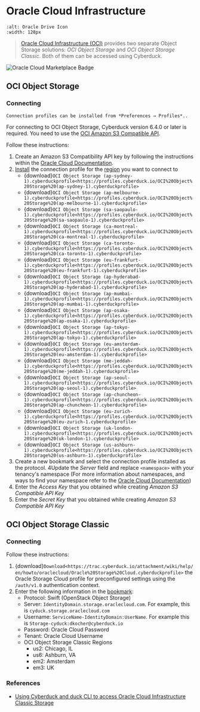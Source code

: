 Oracle Cloud Infrastructure
====

```{image} _images/OCI_Object_Storage.png
:alt: Oracle Drive Icon
:width: 128px
```

> [Oracle Cloud Infrastructure (OCI)](https://oracle.com/cloud) provides two separate Object Storage solutions: *OCI Object Storage* and *OCI Object Storage Classic*. Both of them can be accessed using Cyberduck.

![Oracle Cloud Marketplace Badge](_images/cloud-mrktplc-badge.png)

## OCI Object Storage

### Connecting

```{note}
Connection profiles can be installed from *Preferences → Profiles*..
```

For connecting to OCI Object Storage, Cyberduck version 6.4.0 or later is required. You need to use the [OCI Amazon S3 Compatible API](https://docs.oracle.com/en-us/iaas/Content/Object/Tasks/s3compatibleapi.htm).

Follow these instructions:
1. Create an Amazon S3 Compatibility API key by following the instructions within the [Oracle Cloud Documentation](https://docs.oracle.com/en-us/Content/Identity/Tasks/managingcredentials.htm#Working2).
2. [Install](../profiles/index.md#installation) the connection profile for the [region](https://docs.cloud.oracle.com/en-us/iaas/Content/General/Concepts/regions.htm) you want to connect to
    - {download}`OCI Object Storage (ap-sydney-1).cyberduckprofile<https://profiles.cyberduck.io/OCI%20Object%20Storage%20(ap-sydney-1).cyberduckprofile>`
    - {download}`OCI Object Storage (ap-melbourne-1).cyberduckprofile<https://profiles.cyberduck.io/OCI%20Object%20Storage%20(ap-melbourne-1).cyberduckprofile>`
    - {download}`OCI Object Storage (sa-saopaulo-1).cyberduckprofile<https://profiles.cyberduck.io/OCI%20Object%20Storage%20(sa-saopaulo-1).cyberduckprofile>`
    - {download}`OCI Object Storage (ca-montreal-1).cyberduckprofile<https://profiles.cyberduck.io/OCI%20Object%20Storage%20(ca-montreal-1).cyberduckprofile>`
    - {download}`OCI Object Storage (ca-toronto-1).cyberduckprofile<https://profiles.cyberduck.io/OCI%20Object%20Storage%20(ca-toronto-1).cyberduckprofile>`
    - {download}`OCI Object Storage (eu-frankfurt-1).cyberduckprofile<https://profiles.cyberduck.io/OCI%20Object%20Storage%20(eu-frankfurt-1).cyberduckprofile>`
    - {download}`OCI Object Storage (ap-hyderabad-1).cyberduckprofile<https://profiles.cyberduck.io/OCI%20Object%20Storage%20(ap-hyderabad-1).cyberduckprofile>`
    - {download}`OCI Object Storage (ap-mumbai-1).cyberduckprofile<https://profiles.cyberduck.io/OCI%20Object%20Storage%20(ap-mumbai-1).cyberduckprofile>`
    - {download}`OCI Object Storage (ap-osaka-1).cyberduckprofile<https://profiles.cyberduck.io/OCI%20Object%20Storage%20(ap-osaka-1).cyberduckprofile>`
    - {download}`OCI Object Storage (ap-tokyo-1).cyberduckprofile<https://profiles.cyberduck.io/OCI%20Object%20Storage%20(ap-tokyo-1).cyberduckprofile>`
    - {download}`OCI Object Storage (eu-amsterdam-1).cyberduckprofile<https://profiles.cyberduck.io/OCI%20Object%20Storage%20(eu-amsterdam-1).cyberduckprofile>`
    - {download}`OCI Object Storage (me-jeddah-1).cyberduckprofile<https://profiles.cyberduck.io/OCI%20Object%20Storage%20(me-jeddah-1).cyberduckprofile>`
    - {download}`OCI Object Storage (ap-seoul-1).cyberduckprofile<https://profiles.cyberduck.io/OCI%20Object%20Storage%20(ap-seoul-1).cyberduckprofile>`
    - {download}`OCI Object Storage (ap-chuncheon-1).cyberduckprofile<https://profiles.cyberduck.io/OCI%20Object%20Storage%20(ap-chuncheon-1).cyberduckprofile>`
    - {download}`OCI Object Storage (eu-zurich-1).cyberduckprofile<https://profiles.cyberduck.io/OCI%20Object%20Storage%20(eu-zurich-1.cyberduckprofile>`
    - {download}`OCI Object Storage (uk-london-1).cyberduckprofile<https://profiles.cyberduck.io/OCI%20Object%20Storage%20(uk-london-1).cyberduckprofile>`
    - {download}`OCI Object Storage (us-ashburn-1).cyberduckprofile<https://profiles.cyberduck.io/OCI%20Object%20Storage%20(us-ashburn-1).cyberduckprofile>`
3. Create a new bookmark and select the connection profile installed as the protocol.
4Update the *Server* field and replace `<namespace>` with your tenancy's namespace (For more information about namespaces, and ways to find your namespace refer to the [Oracle Cloud Documentation](https://docs.oracle.com/en-us/iaas/Content/Object/Tasks/understandingnamespaces.htm))
4. Enter the *Access Key* that you obtained while creating *Amazon S3 Compatible API Key*
5. Enter the *Secret Key* that you obtained while creating *Amazon S3 Compatible API Key*

## OCI Object Storage Classic

### Connecting

Follow these instructions:

1. {download}`Download<https://trac.cyberduck.io/attachment/wiki/help/en/howto/oraclecloud/Oracle%20Storage%20Cloud.cyberduckprofile>` the Oracle Storage Cloud profile for preconfigured settings using the `/auth/v1.0` authentication context.
2. Enter the following information in the [bookmark](../../cyberduck/bookmarks.md):
	- Protocol: Swift (OpenStack Object Storage)
	- Server: `IdentityDomain.storage.oraclecloud.com`. For example, this is `cyduck.storage.oraclecloud.com`
	- Username: `ServiceName-IdentityDomain:UserName`. For example this is `Storage-cyduck:dkocher@cyberduck.io`
	- Password: Oracle Cloud Password
	- Tenant: Oracle Cloud Username
 	- OCI Object Storage Classic Regions
		- us2: Chicago, IL
		- us6: Ashburn, VA
		- em2: Amsterdam
		- em3: UK

### References

- [Using Cyberduck and duck CLI to access Oracle Cloud Infrastructure Classic Storage](https://medium.com/oracledevs/using-cyberduck-and-duck-cli-to-access-oracle-cloud-infrastructure-classic-storage-edfeb04c82c4)